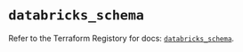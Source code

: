 # `databricks_schema`

Refer to the Terraform Registory for docs: [`databricks_schema`](https://registry.terraform.io/providers/databricks/databricks/1.29.0/docs/resources/schema).

